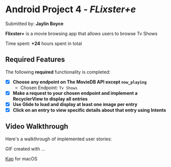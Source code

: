 # Android Project 4 - *FLixster+e*

Submitted by: **Jaylin Boyce**

**Flixster+** is a movie browsing app that allows users to browse Tv Shows

Time spent: **+24** hours spent in total

## Required Features

The following **required** functionality is completed:

- [X] **Choose any endpoint on The MovieDB API except `now_playing`**
  - Chosen Endpoint: `Tv Shows`
- [X] **Make a request to your chosen endpoint and implement a RecyclerView to display all entries**
- [X] **Use Glide to load and display at least one image per entry**
- [X] **Click on an entry to view specific details about that entry using Intents**

## Video Walkthrough

Here's a walkthrough of implemented user stories:

<!-- Replace this with whatever GIF tool you used! -->
GIF created with ...  

[Kap](https://getkap.co/) for macOS
